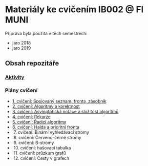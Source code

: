 # Materiály ke cvičením IB002 @ FI MUNI

Příprava byla použita v těch semestrech:
 * jaro 2018
 * jaro 2019

## Obsah repozitáře

### [Aktivity](aktivity)

### Plány cvičení

 * [1. cvičení: Spojovaný seznam, fronta, zásobník](cv/1.md)
 * [2. cvičení: Algoritmy a korektnost](cv/2.md)
 * [3. cvičení: Asymptotická notace a složitost algoritmů](cv/3.md)
 * [4. cvičení: Rekurze](cv/4.md)
 * [5. cvičení: Řadicí algoritmy](cv/5.md)
 * [6. cvičení: Halda a prioritní fronta](cv/6.md)
 *  7. cvičení: Binární vyhledávací stromy
 *  8. cvičení: Červeno-černé stromy
 *  9. cvičení: B-stromy
 *  10. cvičení: hašovací tabulka
 *  11. cvičení: průzkum grafů
 *  12. cvičení: Cesty v grafech
